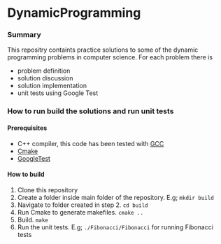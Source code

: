 # DynamicProgramming

### Summary
This repositry containts practice solutions to some of the dynamic programming problems in computer science. For each problem there is
* problem definition
* solution discussion
* solution implementation
* unit tests using Google Test

### How to run build the solutions and run unit tests
#### Prerequisites
* C++ compiler, this code has been tested with [GCC](https://gcc.gnu.org/)
* [Cmake](https://cmake.org/cmake/help/latest/guide/tutorial/index.html)
* [GoogleTest](https://github.com/google/googletest)

#### How to build
1. Clone this repository
2. Create a folder inside main folder of the repository. E.g; `mkdir build`
3. Navigate to folder created in step 2. `cd build`
4. Run Cmake to generate makefiles. `cmake ..`
5. Build. `make`
6. Run the unit tests. E.g; `./Fibonacci/Fibonacci` for running Fibonacci tests